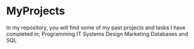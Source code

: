 # MyProjects
In my repository, you will find some of my past projects and tasks I have completed in;
Programming
IT Systems Design
Marketing
Databases and SQL

